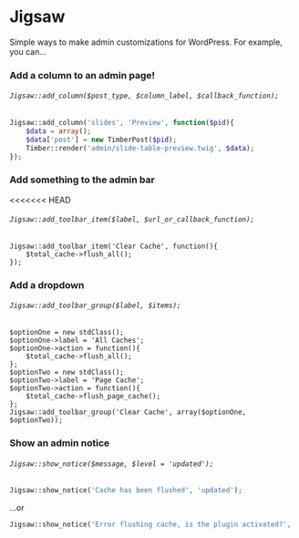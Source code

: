 # Jigsaw
Simple ways to make admin customizations for WordPress. For example, you can...

### Add a column to an admin page!

###### `Jigsaw::add_column($post_type, $column_label, $callback_function);`

```php
Jigsaw::add_column('slides', 'Preview', function($pid){
  	$data = array();
	$data['post'] = new TimberPost($pid);
	Timber::render('admin/slide-table-preview.twig', $data);
});
```

### Add something to the admin bar

<<<<<<< HEAD
###### `Jigsaw::add_toolbar_item($label, $url_or_callback_function);`
```
Jigsaw::add_toolbar_item('Clear Cache', function(){
	$total_cache->flush_all();
});
```

### Add a dropdown

###### `Jigsaw::add_toolbar_group($label, $items);`
```
$optionOne = new stdClass();
$optionOne->label = 'All Caches';
$optionOne->action = function(){
	$total_cache->flush_all();
};
$optionTwo = new stdClass();
$optionTwo->label = 'Page Cache';
$optionTwo->action = function(){
	$total_cache->flush_page_cache();
};
Jigsaw::add_toolbar_group('Clear Cache', array($optionOne, $optionTwo));
```

### Show an admin notice

###### `Jigsaw::show_notice($message, $level = 'updated');`

```php
Jigsaw::show_notice('Cache has been flushed', 'updated');
```
...or
```php
Jigsaw::show_notice('Error flushing cache, is the plugin activated?', 'error');
```

